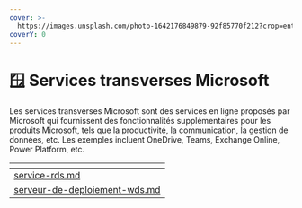 ```yaml
---
cover: >-
  https://images.unsplash.com/photo-1642176849879-92f85770f212?crop=entropy&cs=tinysrgb&fm=jpg&ixid=MnwxOTcwMjR8MHwxfHNlYXJjaHwxMHx8d2luZG93cyUyMDExfGVufDB8fHx8MTY3NDk5OTA4MQ&ixlib=rb-4.0.3&q=80
coverY: 0
---
```


# 🪟 Services transverses Microsoft

Les services transverses Microsoft sont des services en ligne proposés par Microsoft qui fournissent des fonctionnalités supplémentaires pour les produits Microsoft, tels que la productivité, la communication, la gestion de données, etc. Les exemples incluent OneDrive, Teams, Exchange Online, Power Platform, etc.

<table data-card-size="large" data-view="cards"><thead><tr><th data-card-target data-type="content-ref"></th></tr></thead><tbody><tr><td><a href="service-rds.md">service-rds.md</a></td></tr><tr><td><a href="serveur-de-deploiement-wds.md">serveur-de-deploiement-wds.md</a></td></tr></tbody></table>
